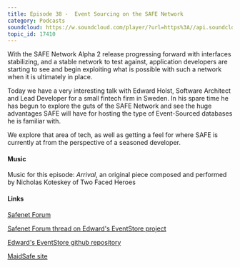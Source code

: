 ```yaml
---
title: Episode 38 -  Event Sourcing on the SAFE Network
category: Podcasts
soundcloud: https://w.soundcloud.com/player/?url=https%3A//api.soundcloud.com/tracks/347267848
topic_id: 17410
---
```


With the SAFE Network Alpha 2 release progressing forward with interfaces stabilizing, and a stable network to test against, application developers are starting to see and begin exploiting what is possible with such a network when it is ultimately in place. 

Today we have a very interesting talk with Edward Holst, Software Architect and Lead Developer for a small fintech firm in Sweden. In his spare time he has begun to explore the guts of the SAFE Network and see the huge advantages SAFE will have for hosting the type of Event-Sourced databases he is familiar with. 

We explore that area of tech, as well as getting a feel for where SAFE is currently at from the perspective of a seasoned developer. 

<!-- more -->

#### Music

Music for this episode: *Arrival*, an original piece composed and performed by Nicholas Koteskey of Two Faced Heroes

#### Links

[Safenet Forum](https://safenetforum.org)

[Safenet Forum thread on Edward's EventStore project](https://safenetforum.org/t/introducing-safe-eventstore-event-sourcing-database/17275) 

[Edward's EventStore github repository](https://github.com/oetyng/SAFE.EventStore)

[MaidSafe site](http://maidsafe.net)



